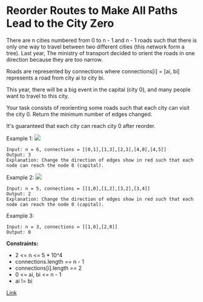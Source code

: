 # Reorder Routes to Make All Paths Lead to the City Zero

There are n cities numbered from 0 to n - 1 and n - 1 roads such that there is only one way to travel between two
different cities (this network form a tree). Last year, The ministry of transport decided to orient the roads in one
direction because they are too narrow.

Roads are represented by connections where connections[i] = [ai, bi] represents a road from city ai to city bi.

This year, there will be a big event in the capital (city 0), and many people want to travel to this city.

Your task consists of reorienting some roads such that each city can visit the city 0. Return the minimum number of
edges changed.

It's guaranteed that each city can reach city 0 after reorder.

Example 1:
![](https://assets.leetcode.com/uploads/2020/05/13/sample_1_1819.png)

```
Input: n = 6, connections = [[0,1],[1,3],[2,3],[4,0],[4,5]]
Output: 3
Explanation: Change the direction of edges show in red such that each node can reach the node 0 (capital).
```

Example 2:
![](https://assets.leetcode.com/uploads/2020/05/13/sample_2_1819.png)
```
Input: n = 5, connections = [[1,0],[1,2],[3,2],[3,4]]
Output: 2
Explanation: Change the direction of edges show in red such that each node can reach the node 0 (capital).
```

Example 3:

```
Input: n = 3, connections = [[1,0],[2,0]]
Output: 0
```

**Constraints:**
- 2 <= n <= 5 * 10^4
- connections.length == n - 1
- connections[i].length == 2
- 0 <= ai, bi <= n - 1
- ai != bi

[Link](https://leetcode.com/problems/reorder-routes-to-make-all-paths-lead-to-the-city-zero/description/)